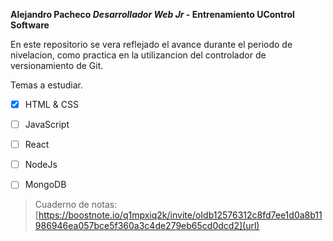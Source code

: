 **Alejandro Pacheco _Desarrollador Web Jr_ - Entrenamiento UControl Software**

  En este repositorio se vera reflejado el avance durante el periodo de nivelacion, como practica en la utilizancion del controlador de versionamiento de Git.
  
  Temas a estudiar.
  

- [x] HTML & CSS
  

- [ ] JavaScript
  

- [ ] React
  

- [ ] NodeJs
  

- [ ] MongoDB

> Cuaderno de notas: [https://boostnote.io/q1mpxiq2k/invite/oIdb12576312c8fd7ee1d0a8b11986946ea057bce5f360a3c4de279eb65cd0dcd2](url)
